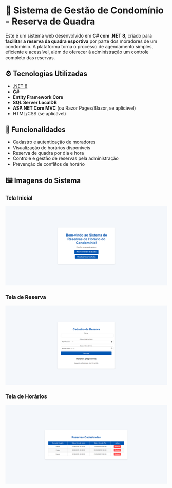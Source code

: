 # 🏢 Sistema de Gestão de Condomínio - Reserva de Quadra

Este é um sistema web desenvolvido em **C# com .NET 8**, criado para **facilitar a reserva da quadra esportiva** por parte dos moradores de um condomínio. A plataforma torna o processo de agendamento simples, eficiente e acessível, além de oferecer à administração um controle completo das reservas.

## ⚙️ Tecnologias Utilizadas

- [.NET 8](https://dotnet.microsoft.com/)
- **C#**
- **Entity Framework Core**
- **SQL Server LocalDB**
- **ASP.NET Core MVC** (ou Razor Pages/Blazor, se aplicável)
- HTML/CSS (se aplicável)

## 🚀 Funcionalidades

- Cadastro e autenticação de moradores
- Visualização de horários disponíveis
- Reserva de quadra por dia e hora
- Controle e gestão de reservas pela administração
- Prevenção de conflitos de horário

## 🖼️ Imagens do Sistema

### Tela Inicial
![Tela de Login](SistemaReservaQuadraCondominio/Readme/inicial.png)

### Tela de Reserva
![Tela de Login](SistemaReservaQuadraCondominio/Readme/cadastro.png)

### Tela de Horários
![Tela de Login](SistemaReservaQuadraCondominio/Readme/visu.png)
